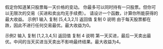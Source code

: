 假定你知道某只股票每一天价格的变动。
你最多可以同时持有一只股票。但你可以无限次的交易（买进和卖出均无手续费）。
请设计一个函数，计算你所能获得的最大收益。
示例1
输入
复制
[5,4,3,2,1]
返回值
复制
0
说明
由于每天股票都在跌，因此不进行任何交易最优。最大收益为0。
  
示例2
输入
复制
[1,2,3,4,5]
返回值
复制
4
说明
第一天买进，最后一天卖出最优。中间的当天买进当天卖出不影响最终结果。最大收益为4。  